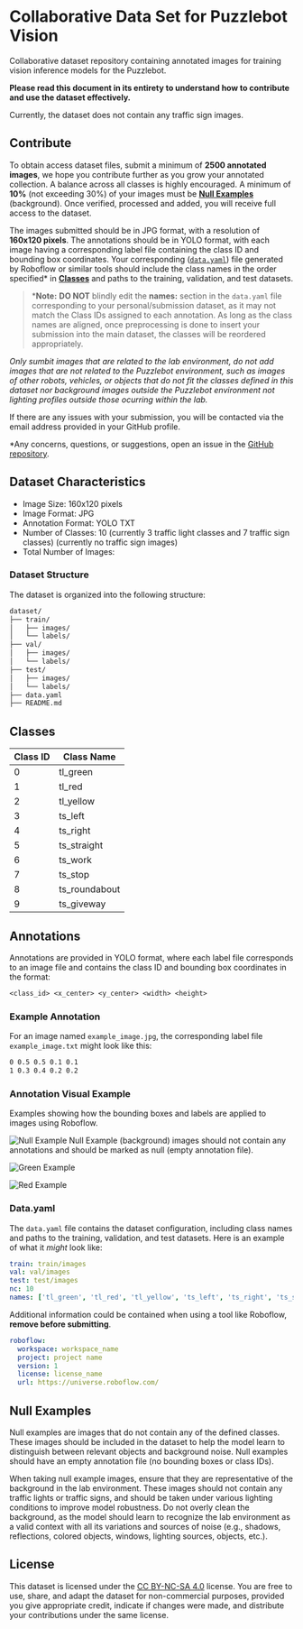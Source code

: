 # Collaborative Data Set for Puzzlebot Vision

Collaborative dataset repository containing annotated images for training vision inference models for the Puzzlebot. 

**Please read this document in its entirety to understand how to contribute and use the dataset effectively.**

Currently, the dataset does not contain any traffic sign images.

## Contribute

To obtain access dataset files, submit a minimum of **2500 annotated images**, we hope you contribute further as you grow your annotated collection. A balance across all classes is highly encouraged. A minimum of **10%** (not exceeding 30%) of your images must be [**Null Examples**](#null-examples) (background). Once verified, processed and added, you will receive full access to the dataset.  

The images submitted should be in JPG format, with a resolution of **160x120 pixels**. The annotations should be in YOLO format, with each image having a corresponding label file containing the class ID and bounding box coordinates. Your corresponding ([`data.yaml`](#datayaml)) file generated by Roboflow or similar tools should include the class names in the order specified* in [**Classes**](#classes) and paths to the training, validation, and test datasets.

> ***Note:** **DO NOT** blindly edit the **names:** section in the `data.yaml` file corresponding to your personal/submission dataset, as it may not match the Class IDs assigned to each annotation. As long as the class names are aligned, once preprocessing is done to insert your submission into the main dataset, the classes will be reordered appropriately.

*Only sumbit images that are related to the lab environment, do not add images that are not related to the Puzzlebot environment, such as images of other robots, vehicles, or objects that do not fit the classes defined in this dataset nor background images outside the Puzzlebot environment not lighting profiles outside those ocurring within the lab.*

If there are any issues with your submission, you will be contacted via the email address provided in your GitHub profile.

*Any concerns, questions, or suggestions, open an issue in the [GitHub repository](https://github.com/aldrick-t/puzzlebot_dataset_public).

## Dataset Characteristics

- Image Size: 160x120 pixels
- Image Format: JPG
- Annotation Format: YOLO TXT
- Number of Classes: 10 (currently 3 traffic light classes and 7 traffic sign classes) (currently no traffic sign images)
- Total Number of Images:

### Dataset Structure

The dataset is organized into the following structure:

``` txt
dataset/
├── train/
│   ├── images/
│   └── labels/
├── val/
│   ├── images/
│   └── labels/
├── test/
│   ├── images/
│   └── labels/
├── data.yaml
├── README.md
```

## Classes

| Class ID | Class Name       |
|----------|------------------|
| 0        | tl_green         |
| 1        | tl_red           |
| 2        | tl_yellow        |
| 3        | ts_left          |
| 4        | ts_right         |
| 5        | ts_straight      |
| 6        | ts_work          |
| 7        | ts_stop          |
| 8        | ts_roundabout    |
| 9        | ts_giveway       |

## Annotations

Annotations are provided in YOLO format, where each label file corresponds to an image file and contains the class ID and bounding box coordinates in the format:

```txt
<class_id> <x_center> <y_center> <width> <height>
```

### Example Annotation

For an image named `example_image.jpg`, the corresponding label file `example_image.txt` might look like this:

```txt
0 0.5 0.5 0.1 0.1
1 0.3 0.4 0.2 0.2
```

### Annotation Visual Example

Examples showing how the bounding boxes and labels are applied to images using Roboflow.

![Null Example](examples/Capture-2025-05-28-084243.png)
Null Example (background) images should not contain any annotations and should be marked as null (empty annotation file).

![Green Example](examples/annot_example2.png)

![Red Example](examples/annot_example3.png)

### Data.yaml

The `data.yaml` file contains the dataset configuration, including class names and paths to the training, validation, and test datasets. Here is an example of what it *might* look like:

``` yaml
train: train/images
val: val/images
test: test/images
nc: 10
names: ['tl_green', 'tl_red', 'tl_yellow', 'ts_left', 'ts_right', 'ts_straight', 'ts_work', 'ts_stop', 'ts_roundabout', 'ts_giveway']
```

Additional information could be contained when using a tool like Roboflow, **remove before submitting**.

``` yaml
roboflow:
  workspace: workspace_name
  project: project name
  version: 1
  license: license_name
  url: https://universe.roboflow.com/
```

## Null Examples

Null examples are images that do not contain any of the defined classes. These images should be included in the dataset to help the model learn to distinguish between relevant objects and background noise. Null examples should have an empty annotation file (no bounding boxes or class IDs).

When taking null example images, ensure that they are representative of the background in the lab environment. These images should not contain any traffic lights or traffic signs, and should be taken under various lighting conditions to improve model robustness. Do not overly clean the background, as the model should learn to recognize the lab environment as a valid context with all its variations and sources of noise (e.g., shadows, reflections, colored objects, windows, lighting sources, objects, etc.).

## License

This dataset is licensed under the [CC BY-NC-SA 4.0](https://creativecommons.org/licenses/by-nc-sa/4.0/) license. You are free to use, share, and adapt the dataset for non-commercial purposes, provided you give appropriate credit, indicate if changes were made, and distribute your contributions under the same license.
